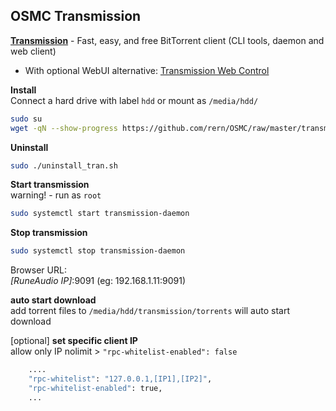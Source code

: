 OSMC Transmission
---

[**Transmission**](https://transmissionbt.com/) - Fast, easy, and free BitTorrent client (CLI tools, daemon and web client)  
- With optional WebUI alternative: [Transmission Web Control](https://github.com/ronggang/transmission-web-control#introduction)  

**Install**  
Connect a hard drive with label `hdd` or mount as `/media/hdd/`  
```sh
sudo su
wget -qN --show-progress https://github.com/rern/OSMC/raw/master/transmission/install.sh; chmod +x install.sh; ./install.sh
```

**Uninstall**  
```sh
sudo ./uninstall_tran.sh
```

**Start transmission**  
warning! - run as `root`
```sh
sudo systemctl start transmission-daemon
```

**Stop transmission**  
```sh
sudo systemctl stop transmission-daemon
```

Browser URL:  
_[RuneAudio IP]_:9091 (eg: 192.168.1.11:9091)  

**auto start download**  
add torrent files to `/media/hdd/transmission/torrents` will auto start download  

[optional] **set specific client IP**  
allow only IP
nolimit > `"rpc-whitelist-enabled": false`
```sh
    ....
    "rpc-whitelist": "127.0.0.1,[IP1],[IP2]",
    "rpc-whitelist-enabled": true,
    ...
```
